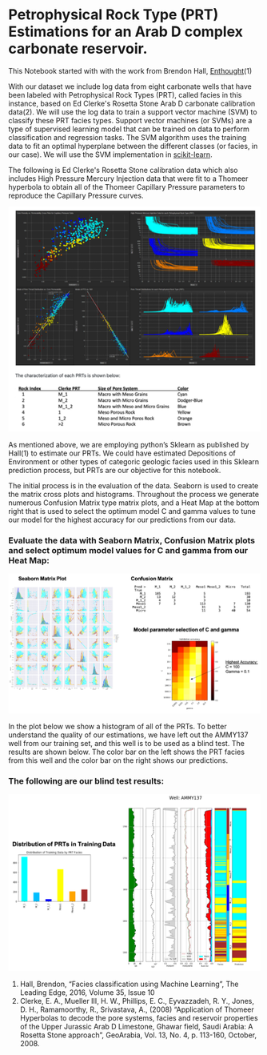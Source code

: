 # Petrophysical Rock Type (PRT) Estimations for an Arab D complex carbonate reservoir.

This Notebook started with with the work from Brendon Hall, [Enthought](https://www.enthought.com/)(1)

With our dataset we include log data from eight carbonate wells that have been labeled with Petrophysical Rock Types (PRT), called facies in this instance, based on Ed Clerke's Rosetta Stone Arab D carbonate calibration data(2).  We will use the log data to train a support vector machine (SVM) to classify these PRT facies types.  Support vector machines (or SVMs) are a type of supervised learning model that can be trained on data to perform classification and regression tasks.  The SVM algorithm uses the training data to fit an optimal hyperplane between the different classes (or facies, in our case).  We will use the SVM implementation in [scikit-learn](http://scikit-learn.org/stable/modules/svm.html). 

The following is Ed Clerke's Rosetta Stone calibration data which also includes High Pressure Mercury Injection data that were fit to a Thomeer hyperbola to obtain all of the Thomeer Capillary Pressure parameters to reproduce the Capillary Pressure curves.  

![Notebook_Image](prt.png)

As mentioned above, we are employing python’s Sklearn as published by Hall(1) to estimate our PRTs. We could have estimated Depositions of Environment or other types of categoric geologic facies used in this Sklearn prediction process, but PRTs are our objective for this notebook. 

The initial process is in the evaluation of the data. Seaborn is used to create the matrix cross plots and histograms. Throughout the process we generate numerous Confusion Matrix type matrix plots, and a Heat Map at the bottom right that is used to select the optimum model C and gamma values to tune our model for the highest accuracy for our predictions from our data. 

### Evaluate the data with Seaborn Matrix, Confusion Matrix plots and select optimum model values for C and gamma from our Heat Map:

![Notebook_Image](evaluate.png)

In the plot below we show a histogram of all of the PRTs. To better understand the quality of our estimations, we have left out the AMMY137 well from our training set, and this well is to be used as a blind test. The results are shown below. The color bar on the left shows the PRT facies from this well and the color bar on the right shows our predictions.

### The following are our blind test results:
 
![Notebook_Image](blindtest.png)


1.	Hall, Brendon, “Facies classification using Machine Learning”, The Leading Edge, 2016, Volume 35, Issue 10
2.	Clerke, E. A., Mueller III, H. W., Phillips, E. C., Eyvazzadeh, R. Y., Jones, D. H., Ramamoorthy, R., Srivastava, A., (2008) “Application of Thomeer Hyperbolas to decode the pore systems, facies and reservoir properties of the Upper Jurassic Arab D Limestone, Ghawar field, Saudi Arabia: A Rosetta Stone approach”, GeoArabia, Vol. 13, No. 4, p. 113-160, October, 2008. 
